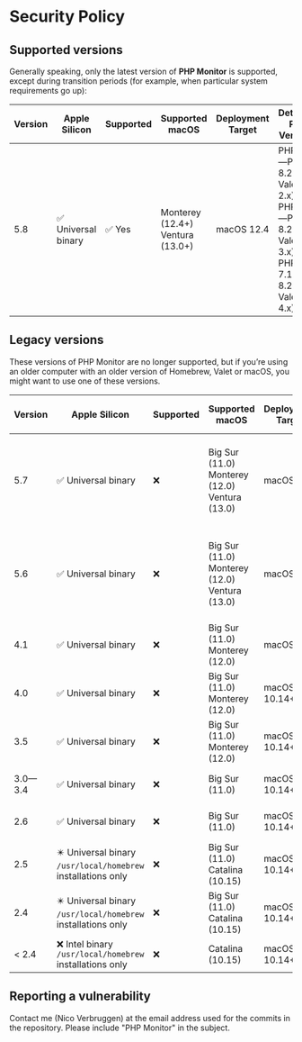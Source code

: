 # Security Policy

## Supported versions

Generally speaking, only the latest version of **PHP Monitor** is supported, except during transition periods (for example, when particular system requirements go up):

| Version | Apple Silicon | Supported          | Supported macOS | Deployment Target | Detected PHP Versions | Recommended Valet Version |
| ------- | ------------- | ------------------ | ----- | ----- | ----- | ----
| 5.8       | ✅ Universal binary | ✅ Yes | Monterey (12.4+)<br/>Ventura (13.0+) | macOS 12.4 | PHP 5.6—PHP 8.2 (w/ Valet 2.x)<br/>PHP 7.0—PHP 8.2 (w/ Valet 3.x)<br/>PHP 7.1-PHP 8.2 (w/ Valet 4.x) | 3.0 or higher recommended<br/> 2.16.2 minimum |

## Legacy versions

These versions of PHP Monitor are no longer supported, but if you’re using an older computer with an older version of Homebrew, Valet or macOS, you might want to use one of these versions.

| Version | Apple Silicon | Supported          | Supported macOS | Deployment Target | Detected PHP Versions | Minimum Required Valet Version |
| ------- | ------------- | ------------------ | ----- | ----- | ----- | ----
| 5.7       | ✅ Universal binary | ❌ | Big Sur (11.0)<br/>Monterey (12.0)<br/>Ventura (13.0) | macOS 11+ | PHP 5.6—PHP 8.2 (w/ Valet 2.x)<br/>PHP 7.0—PHP 8.2 (w/ Valet 3.x) | 3.0 recommended<br/> 2.16.2 minimum |
| 5.6       | ✅ Universal binary | ❌ | Big Sur (11.0)<br/>Monterey (12.0)<br/>Ventura (13.0) | macOS 11+ | PHP 5.6—PHP 8.2 (w/ Valet 2.x)<br/>PHP 7.0—PHP 8.2 (w/ Valet 3.x) | 3.0 recommended<br/> 2.16.2 minimum |
| 4.1       | ✅ Universal binary | ❌ | Big Sur (11.0)<br/>Monterey (12.0) | macOS 11+ | PHP 5.6—PHP 8.2 | 2.16.2 |
| 4.0       | ✅ Universal binary | ❌ | Big Sur (11.0)<br/>Monterey (12.0) | macOS 10.14+ | PHP 5.6—PHP 8.2 | 2.13 |
| 3.5       | ✅ Universal binary | ❌ | Big Sur (11.0)<br/>Monterey (12.0) | macOS 10.14+ | PHP 5.6—PHP 8.2 | 2.13 |
| 3.0—3.4   | ✅ Universal binary | ❌ | Big Sur (11.0) | macOS 10.14+ | PHP 5.6—PHP 8.1 | 2.13 |
| 2.6       | ✅ Universal binary | ❌ | Big Sur (11.0) | macOS 10.14+ | PHP 5.6—PHP 8.0 | 2.13 |
| 2.5       | ✴️ Universal binary<br/>`/usr/local/homebrew` installations only | ❌ | Big Sur (11.0)<br/>Catalina (10.15) | macOS 10.14+ | not applicable | not applicable |
| 2.4       | ✴️ Universal binary<br/>`/usr/local/homebrew` installations only | ❌ | Big Sur (11.0)<br/>Catalina (10.15) | macOS 10.14+ | not applicable | not applicable |
| < 2.4     | ❌ Intel binary<br/>`/usr/local/homebrew` installations only | ❌ | Catalina (10.15) | macOS 10.14+ | not applicable | not applicable | 

## Reporting a vulnerability

Contact me (Nico Verbruggen) at the email address used for the commits in the repository. Please include "PHP Monitor" in the subject.
